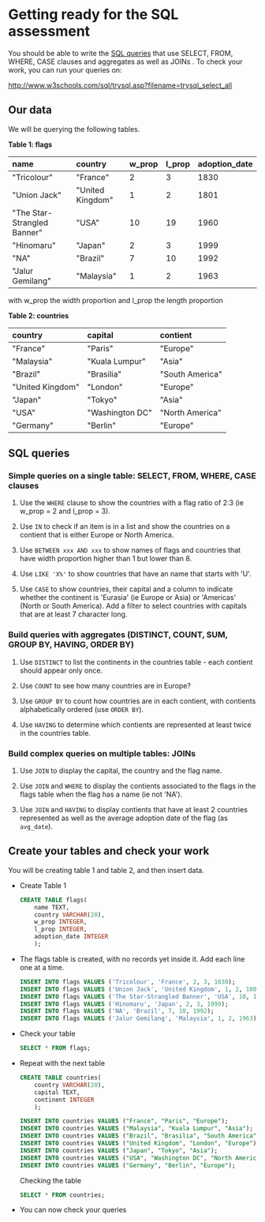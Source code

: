 # Getting ready for the SQL assessment

You should be able to write the [SQL queries](#sql-queries) that use SELECT, FROM, WHERE, CASE clauses and aggregates as well as JOINs . To check your work, you can run your queries on:

http://www.w3schools.com/sql/trysql.asp?filename=trysql_select_all

## Our data

We will be querying the following tables.

<b>Table 1: flags </b>

| name                       | country         | w_prop | l_prop | adoption_date |
| :------------------------- | :-------------- | :----- | :----- | :------------ |
| "Tricolour"                | "France"        | 2      | 3      | 1830          |
| "Union Jack"               | "United Kingdom"| 1      | 2      | 1801          |
| "The Star-Strangled Banner"| "USA"           | 10     | 19     | 1960          |
| "Hinomaru"                 | "Japan"         | 2      | 3      | 1999          |
| "NA"                       | "Brazil"        | 7      | 10     | 1992          |
| "Jalur Gemilang"           | "Malaysia"      | 1      | 2      | 1963          |

with w_prop the width proportion and l_prop the length proportion

<b>Table 2: countries </b>

| country          | capital         | contient        |
| :--------------- | :-------------- | :-------------- |
| "France"         | "Paris"         | "Europe"        |
| "Malaysia"       | "Kuala Lumpur"  | "Asia"          |
| "Brazil"         | "Brasilia"      | "South America" |
| "United Kingdom" | "London"        | "Europe"        |
| "Japan"          | "Tokyo"         | "Asia"          |
| "USA"            | "Washington DC" | "North America" |
| "Germany"        | "Berlin"        | "Europe"        |

## SQL queries

### Simple queries on a single table: SELECT, FROM, WHERE, CASE clauses

1. Use the `WHERE` clause to show the countries with a flag ratio of 2:3 (ie w_prop = 2 and l_prop = 3).

2. Use `IN` to check if an item is in a list and show the countries on a contient that is either Europe or North America.

3. Use `BETWEEN xxx AND xxx` to show names of flags and countries that have width proportion higher than 1 but lower than 8.

4. Use `LIKE 'X%'` to show countries that have an name that starts with 'U'.

5. Use `CASE` to show countries, their capital and a column to indicate whether the continent is 'Eurasia' (ie Europe or Asia) or 'Americas' (North or South America). Add a filter to select countries with capitals that are at least 7 character long.


### Build queries with aggregates (DISTINCT, COUNT, SUM, GROUP BY, HAVING, ORDER BY)

1. Use `DISTINCT` to list the continents in the countries table - each contient should appear only once.

2. Use `COUNT` to see how many countries are in Europe?

3. Use `GROUP BY` to count how countries are in each contient, with contients alphabetically ordered (use `ORDER BY`).

5. Use `HAVING` to determine which contients are represented at least twice in the countries table.

### Build complex queries on multiple tables: JOINs

1. Use `JOIN` to display the capital, the country and the flag name.

2. Use `JOIN` and `WHERE` to display the contients associated to the flags in the flags table when the flag has a name (ie not 'NA').

3. Use `JOIN` and `HAVING` to display contients that have at least 2 countries represented as well as the average adoption date of the flag (as `avg_date`).


## Create your tables and check your work

You will be creating table 1 and table 2, and then insert data.

- Create Table 1

  ```SQL
  CREATE TABLE flags(
      name TEXT,
      country VARCHAR(20),
      w_prop INTEGER,
      l_prop INTEGER,
      adoption_date INTEGER
      );
  ```
- The flags table is created, with no records yet inside it. Add each line one at a time.

  ```SQL
  INSERT INTO flags VALUES ('Tricolour', 'France', 2, 3, 1830);
  INSERT INTO flags VALUES ('Union Jack', 'United Kingdom', 1, 2, 1801);
  INSERT INTO flags VALUES ('The Star-Strangled Banner', 'USA', 10, 19, 1960);
  INSERT INTO flags VALUES ('Hinomaru', 'Japan', 2, 3, 1999);
  INSERT INTO flags VALUES ('NA', 'Brazil', 7, 10, 1992);
  INSERT INTO flags VALUES ('Jalur Gemilang', 'Malaysia', 1, 2, 1963);
  ```

- Check your table

    ```SQL
    SELECT * FROM flags;
    ```

- Repeat with the next table

  ```SQL
  CREATE TABLE countries(
      country VARCHAR(20),
      capital TEXT,
      continent INTEGER
      );

  INSERT INTO countries VALUES ("France", "Paris", "Europe");
  INSERT INTO countries VALUES ("Malaysia", "Kuala Lumpur", "Asia");
  INSERT INTO countries VALUES ("Brazil", "Brasilia", "South America");
  INSERT INTO countries VALUES ("United Kingdom", "London", "Europe");
  INSERT INTO countries VALUES ("Japan", "Tokyo", "Asia");
  INSERT INTO countries VALUES ("USA", "Washington DC", "North America");
  INSERT INTO countries VALUES ("Germany", "Berlin", "Europe");
  ```

  Checking the table

  ```SQL
  SELECT * FROM countries;
  ```

- You can now check your queries
